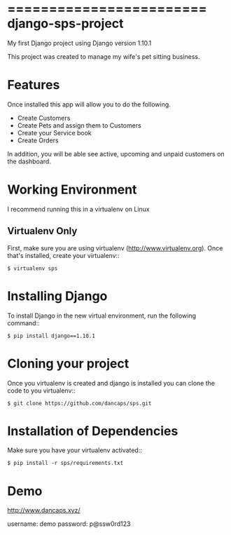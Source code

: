 ========================
django-sps-project
========================

My first Django project using Django version 1.10.1

This project was created to manage my wife's pet sitting business.

Features
==================================

Once installed this app will allow you to do the following.

* Create Customers
* Create Pets and assign them to Customers
* Create your Service book     
* Create Orders

In addition, you will be able see active, upcoming and unpaid customers on the dashboard. 

Working Environment
===================

I recommend running this in a virtualenv on Linux

Virtualenv Only
---------------

First, make sure you are using virtualenv (http://www.virtualenv.org). Once
that's installed, create your virtualenv::

    $ virtualenv sps

Installing Django
=================

To install Django in the new virtual environment, run the following command::

    $ pip install django==1.10.1

Cloning your project
=====================

Once you virtualenv is created and django is installed you can clone the code
to you virtualenv::

    $ git clone https://github.com/dancaps/sps.git

Installation of Dependencies
=============================

Make sure you have your virtualenv activated::

    $ pip install -r sps/requirements.txt

Demo
================

http://www.dancaps.xyz/

username: demo
password: p@ssw0rd123
